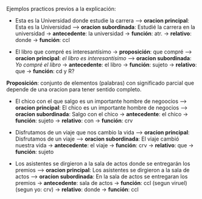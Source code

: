 Ejemplos practicos previos a la explicación:
- Esta es la Universidad donde estudie la carrera
	--> **oracion principal**: Esta es la Universidad
	--> **oracion subordinada**: Estudié la carrera en la universidad
	-> **antecedente**: la universidad
		-> **función**: atr.
	-> **relativo**: donde
		-> **función**: ccl

- El libro que compré es interesantísimo
	-> **proposición**: que compré
	--> **oracion principal**: *el libro es interesantísimo*
	--> **oracion subordinada**: *Yo compré el libro*
	-> **antecedente**: el libro
		-> **función**: sujeto
	-> **relativo**: que
		-> **función**: cd  y R?

**Proposición**: conjunto de elementos (palabras) con significado parcial que depende de una oracion para tener sentido completo.

- El chico con el que salgo es un importante hombre de negoocios
	--> **oracion principal**: El chico es un importante hombre de negocios
	--> **oracion subordinada**: Salgo con el chico
	-> **antecedente**: el chico
		-> **función**: sujeto
	-> **relativo**: con
		-> **función**: crv

- Disfrutamos de un viaje que nos cambio la vida
	--> **oracion principal**:  Disfrutamos de un viaje
	--> **oracion subordinada**: El viaje cambió nuestra vida
	-> **antecedente**: el viaje
		-> **función**: crv
	-> **relativo**: que
		-> **función**: sujeto


- Los asistentes se dirgieron a la sala de actos donde se entregarán los premios
	--> **oracion principal**: Los asistentes se dirgieron a la sala de actos
	--> **oracion subordinada**: En la sala de actos se entregaran los premios
	-> **antecedente**: sala de actos
		-> **función**: ccl (segun viruel) (segun yo: crv)
	-> **relativo**: donde
		-> **función**: ccl

